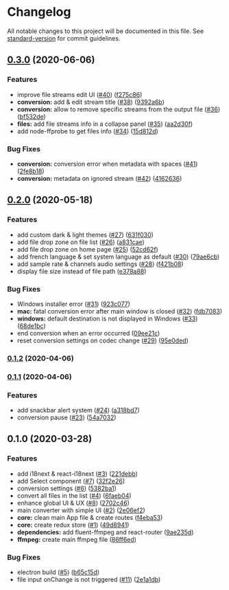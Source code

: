# Changelog

All notable changes to this project will be documented in this file. See [standard-version](https://github.com/conventional-changelog/standard-version) for commit guidelines.

## [0.3.0](https://github.com/murgatt/material-converter/compare/v0.2.0...v0.3.0) (2020-06-06)


### Features

* improve file streams edit UI ([#40](https://github.com/murgatt/material-converter/issues/40)) ([f275c86](https://github.com/murgatt/material-converter/commit/f275c8673da3c4ea852146ab2de89d7ea97b1ec4))
* **conversion:** add & edit stream title ([#38](https://github.com/murgatt/material-converter/issues/38)) ([9392a6b](https://github.com/murgatt/material-converter/commit/9392a6b8c75fc5217b91e4516a91956d3d0889e4))
* **conversion:** allow to remove specific streams from the output file ([#36](https://github.com/murgatt/material-converter/issues/36)) ([bf532de](https://github.com/murgatt/material-converter/commit/bf532deb4f25c40bf9bb66bb1423d11e343810ab))
* **files:** add file streams info in a collapse panel ([#35](https://github.com/murgatt/material-converter/issues/35)) ([aa2d30f](https://github.com/murgatt/material-converter/commit/aa2d30f34f547cfe188dc04f6354e7595b821b88))
* add node-ffprobe to get files info ([#34](https://github.com/murgatt/material-converter/issues/34)) ([15d812d](https://github.com/murgatt/material-converter/commit/15d812d009b18728e514228199cd18dd54924d41))


### Bug Fixes

* **conversion:** conversion error when metadata with spaces ([#41](https://github.com/murgatt/material-converter/issues/41)) ([2fe8b18](https://github.com/murgatt/material-converter/commit/2fe8b187ae4238f3e19b37324e1b63ab74dbf6cb))
* **conversion:** metadata on ignored stream ([#42](https://github.com/murgatt/material-converter/issues/42)) ([4162636](https://github.com/murgatt/material-converter/commit/41626361128e001ba5211d9f72767641179d370d))

## [0.2.0](https://github.com/murgatt/material-converter/compare/v0.1.2...v0.2.0) (2020-05-18)


### Features

* add custom dark & light themes ([#27](https://github.com/murgatt/material-converter/issues/27)) ([631f030](https://github.com/murgatt/material-converter/commit/631f03017a201bb1e4bfa5a56a6ac823f5e96b1a))
* add file drop zone on file list ([#26](https://github.com/murgatt/material-converter/issues/26)) ([a831cae](https://github.com/murgatt/material-converter/commit/a831caed6b27eab2eafc806ac10d7d85a180a1c9))
* add file drop zone on home page ([#25](https://github.com/murgatt/material-converter/issues/25)) ([52cd62f](https://github.com/murgatt/material-converter/commit/52cd62f17923c111329f99a7cff9715e48f693f6))
* add french language & set system language as default ([#30](https://github.com/murgatt/material-converter/issues/30)) ([79ae6cb](https://github.com/murgatt/material-converter/commit/79ae6cb7ffc0c1cc6a15c28f71635e89768c45f5))
* add sample rate & channels audio settings ([#28](https://github.com/murgatt/material-converter/issues/28)) ([f421b08](https://github.com/murgatt/material-converter/commit/f421b08021f8bc0fd3b19639167e62ec055f1bcf))
* display file size instead of file path ([e378a88](https://github.com/murgatt/material-converter/commit/e378a884ef08380cf9eee9d6e0fb01efddcb654c))


### Bug Fixes

* Windows installer error ([#31](https://github.com/murgatt/material-converter/issues/31)) ([923c077](https://github.com/murgatt/material-converter/commit/923c077f523295dc48c4cd7db53e9320b0b8f127))
* **mac:** fatal conversion error after main window is closed ([#32](https://github.com/murgatt/material-converter/issues/32)) ([fdb7083](https://github.com/murgatt/material-converter/commit/fdb70837192ad07e7099ac55120b21811564ef49))
* **windows:** default destination is not displayed in Windows ([#33](https://github.com/murgatt/material-converter/issues/33)) ([68de1bc](https://github.com/murgatt/material-converter/commit/68de1bc3779849130cad46b28f41f1d9cda86c8f))
* end conversion when an error occurred ([09ee21c](https://github.com/murgatt/material-converter/commit/09ee21c90f532084ac2b7d1a58b346182833494a))
* reset conversion settings on codec change ([#29](https://github.com/murgatt/material-converter/issues/29)) ([95e0ded](https://github.com/murgatt/material-converter/commit/95e0dedf1e77a79a7345bc5e74c0ceb39fa37910))

### [0.1.2](https://github.com/murgatt/material-converter/compare/v0.1.1...v0.1.2) (2020-04-06)

### [0.1.1](https://github.com/murgatt/material-converter/compare/v0.1.0...v0.1.1) (2020-04-06)


### Features

* add snackbar alert system ([#24](https://github.com/murgatt/material-converter/issues/24)) ([a318bd7](https://github.com/murgatt/material-converter/commit/a318bd75614fd323d2625a516727de17c17724f3))
* conversion pause ([#23](https://github.com/murgatt/material-converter/issues/23)) ([54a7032](https://github.com/murgatt/material-converter/commit/54a7032497c0b4af3e4a5fa67d02d46769d51e10))

## 0.1.0 (2020-03-28)


### Features

* add i18next & react-i18next ([#3](https://github.com/murgatt/material-converter/issues/3)) ([221debb](https://github.com/murgatt/material-converter/commit/221debb55d7f75a8ab810b2c80b1d4d63548af63))
* add Select component ([#7](https://github.com/murgatt/material-converter/issues/7)) ([32f2e26](https://github.com/murgatt/material-converter/commit/32f2e261a512e05c621dc0ccf1a71125d44f5c2e))
* conversion settings ([#6](https://github.com/murgatt/material-converter/issues/6)) ([5382ba1](https://github.com/murgatt/material-converter/commit/5382ba10227ce98b215efeaa21de2920e5b68f4f))
* convert all files in the list ([#4](https://github.com/murgatt/material-converter/issues/4)) ([6faeb04](https://github.com/murgatt/material-converter/commit/6faeb04181914a614cc8e71b771429d71997b00c))
* enhance global UI & UX ([#8](https://github.com/murgatt/material-converter/issues/8)) ([2702c46](https://github.com/murgatt/material-converter/commit/2702c46243dd8cc0d09606324a6c27160a3f0246))
* main converter with simple UI ([#2](https://github.com/murgatt/material-converter/issues/2)) ([2e06ef2](https://github.com/murgatt/material-converter/commit/2e06ef29026942964682ff6f8481b1b57cd6f090))
* **core:** clean main App file & create routes ([f4eba53](https://github.com/murgatt/material-converter/commit/f4eba538dc47b19c9adf69954bbc4c84ff1c3c91))
* **core:** create redux store ([#1](https://github.com/murgatt/material-converter/issues/1)) ([49d8941](https://github.com/murgatt/material-converter/commit/49d89419e143a5dac7564b90b5e2e6640df06fa8))
* **dependencies:** add fluent-ffmpeg and react-router ([9ae235d](https://github.com/murgatt/material-converter/commit/9ae235d84444fe98031ee035da7b14a20e7ba251))
* **ffmpeg:** create main ffmpeg file ([86ff6ed](https://github.com/murgatt/material-converter/commit/86ff6ed19fb4f554461e006569044831aaf613c7))


### Bug Fixes

* electron build ([#5](https://github.com/murgatt/material-converter/issues/5)) ([b65c15d](https://github.com/murgatt/material-converter/commit/b65c15d4d69ff86221c56c4643ed997c003459e0))
* file input onChange is not triggered ([#11](https://github.com/murgatt/material-converter/issues/11)) ([2e1a1db](https://github.com/murgatt/material-converter/commit/2e1a1db98b2cfa4e37ceb9379e79aa82ab07365b))

